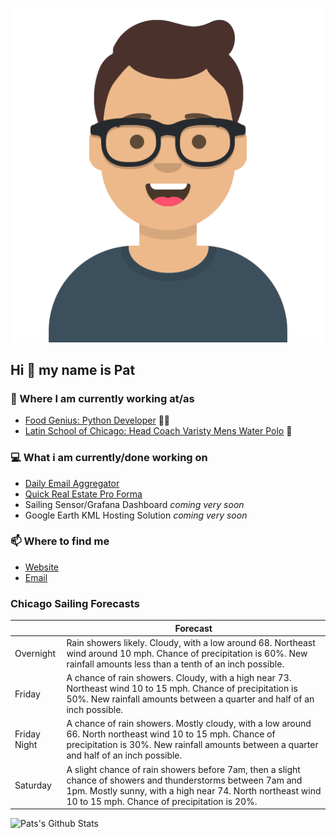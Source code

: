 [![Social banner for p-j-falconer](https://raw.githubusercontent.com/P-J-FALCONER/P-J-FALCONER/master/assets/avataaars.svg)](https://patfalconer.com/)
## Hi :wave: my name is Pat

### 💼 Where I am currently working at/as
- [Food Genius: Python Developer](https://getfoodgenius.com/) 🍔🐍
- [Latin School of Chicago: Head Coach Varisty Mens Water Polo](https://www.latinschool.org/) 🤽


### 💻 What i am currently/done working on
 - [Daily Email Aggregator](https://github.com/P-J-FALCONER/dott_daily_mail)
 - [Quick Real Estate Pro Forma](https://github.com/P-J-FALCONER/henry)
 - Sailing Sensor/Grafana Dashboard *coming very soon*
 - Google Earth KML Hosting Solution *coming very soon*

### 📫 Where to find me
 - [Website](https://patfalconer.com/)
 - [Email](mailto:patrick.j.falconer@gmail.com)


### Chicago Sailing Forecasts
|   | Forecast  |
|---|---|
| Overnight | Rain showers likely. Cloudy, with a low around 68. Northeast wind around 10 mph. Chance of precipitation is 60%. New rainfall amounts less than a tenth of an inch possible. |
| Friday | A chance of rain showers. Cloudy, with a high near 73. Northeast wind 10 to 15 mph. Chance of precipitation is 50%. New rainfall amounts between a quarter and half of an inch possible. |
| Friday Night | A chance of rain showers. Mostly cloudy, with a low around 66. North northeast wind 10 to 15 mph. Chance of precipitation is 30%. New rainfall amounts between a quarter and half of an inch possible. |
| Saturday | A slight chance of rain showers before 7am, then a slight chance of showers and thunderstorms between 7am and 1pm. Mostly sunny, with a high near 74. North northeast wind 10 to 15 mph. Chance of precipitation is 20%. |

![Pats's Github Stats](https://github-readme-stats.vercel.app/api?username=p-j-falconer&show_icons=true&theme=radical)
